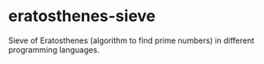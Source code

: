 # eratosthenes-sieve
Sieve of Eratosthenes (algorithm to find prime numbers) in different programming languages.
